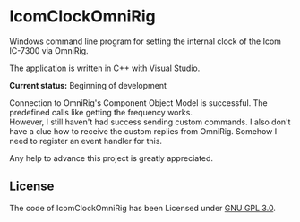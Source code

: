IcomClockOmniRig
================
Windows command line program for setting the internal clock of the Icom IC-7300 via OmniRig.

The application is written in C++ with Visual Studio.

**Current status:** Beginning of development

Connection to OmniRig's Component Object Model is successful.  The predefined calls like getting the frequency works.  
However, I still haven't had success sending custom commands.  I also don't have a clue how to receive the custom replies from OmniRig.
Somehow I need to register an event handler for this.

Any help to advance this project is greatly appreciated.


License
-------
The code of IcomClockOmniRig has been Licensed under [GNU GPL 3.0](https://github.com/cniesen/IcomClockOmniRig/blob/master/COPYING.md).